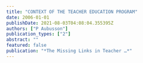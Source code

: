 ```yaml
---
title: "CONTEXT OF THE TEACHER EDUCATION PROGRAM"
date: 2006-01-01
publishDate: 2021-08-03T04:08:04.355395Z
authors: ["P Aubusson"]
publication_types: ["2"]
abstract: ""
featured: false
publication: "*The Missing Links in Teacher …*"
---
```


